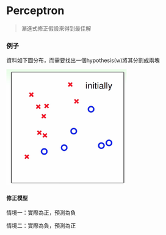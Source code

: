 # Perceptron

> 漸進式修正假設來得到最佳解

### 例子

資料如下圖分布，而需要找出一個hypothesis\(w\)將其分割成兩塊

![](/assets/img/example_perceptron_initial_map.png)

#### 修正模型

情境一：實際為正，預測為負

情境二：實際為負，預測為正



